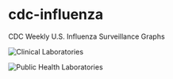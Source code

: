 # cdc-influenza
CDC Weekly U.S. Influenza Surveillance Graphs

![Clinical Laboratories](https://www.cdc.gov/flu/weekly/WeeklyArchives2023-2024/images/WHONPHL51_small.gif?raw=true)

![Public Health Laboratories](https://www.cdc.gov/flu/weekly/weeklyarchives2023-2024/images/WHOPHL51_small.gif?raw=true)
        